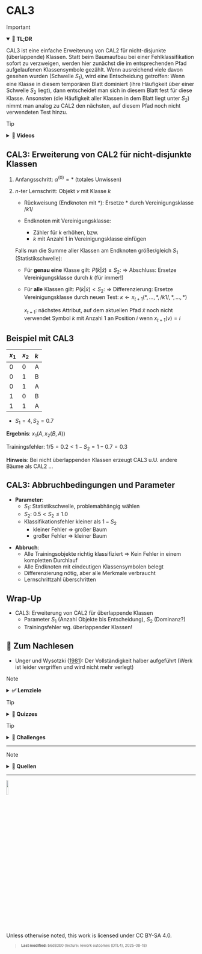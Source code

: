 # CAL3

> [!IMPORTANT]
>
> <details open>
>
> <summary><strong>🎯 TL;DR</strong></summary>
>
> CAL3 ist eine einfache Erweiterung von CAL2 für nicht-disjunkte
> (überlappende) Klassen. Statt beim Baumaufbau bei einer
> Fehlklassifikation sofort zu verzweigen, werden hier zunächst die im
> entsprechenden Pfad aufgelaufenen Klassensymbole gezählt. Wenn
> ausreichend viele davon gesehen wurden (Schwelle $`S_1`$), wird eine
> Entscheidung getroffen: Wenn eine Klasse in diesem temporären Blatt
> dominiert (ihre Häufigkeit über einer Schwelle $`S_2`$ liegt), dann
> entscheidet man sich in diesem Blatt fest für diese Klasse. Ansonsten
> (die Häufigkeit aller Klassen in dem Blatt liegt unter $`S_2`$) nimmt
> man analog zu CAL2 den nächsten, auf diesem Pfad noch nicht
> verwendeten Test hinzu.
>
> </details>

> [!TIP]
>
> <details>
>
> <summary><strong>🎦 Videos</strong></summary>
>
> - [VL CAL3](https://youtu.be/9Wj51XvuntM)
>
> </details>

## CAL3: Erweiterung von CAL2 für nicht-disjunkte Klassen

1.  Anfangsschritt: $`\alpha^{(0)} = \ast`$ (totales Unwissen)

2.  $`n`$-ter Lernschritt: Objekt $`v`$ mit Klasse $`k`$

    - Rückweisung (Endknoten mit $`\ast`$): Ersetze $`\ast`$ durch
      Vereinigungsklasse $`/k1/`$

    - Endknoten mit Vereinigungsklasse:

      - Zähler für $`k`$ erhöhen, bzw.
      - $`k`$ mit Anzahl $`1`$ in Vereinigungsklasse einfügen

    Falls nun die Summe aller Klassen am Endknoten größer/gleich $`S_1`$
    (Statistikschwelle):

    - Für **genau eine** Klasse gilt: $`P(k | \tilde{x}) \ge S_2`$: =\>
      Abschluss: Ersetze Vereinigungsklasse durch $`k`$ (für immer!)

    - Für **alle** Klassen gilt: $`P(k | \tilde{x}) < S_2`$: =\>
      Differenzierung: Ersetze Vereinigungsklasse durch neuen Test:
      $`\kappa \gets x_{t+1}(\ast, \ldots, \ast, /k1/, \ast, \ldots, \ast)`$

      $`x_{t+1}`$: nächstes Attribut, auf dem aktuellen Pfad
      $`\tilde{x}`$ noch nicht verwendet Symbol $`k`$ mit Anzahl 1 an
      Position $`i`$ wenn $`x_{t+1}(v) = i`$

## Beispiel mit CAL3

| $`x_1`$ | $`x_2`$ | $`k`$ |
|:--------|:--------|:------|
| 0       | 0       | A     |
| 0       | 1       | B     |
| 0       | 1       | A     |
| 1       | 0       | B     |
| 1       | 1       | A     |

- $`S_1 = 4, S_2 = 0.7`$

**Ergebnis**: $`x_1(A,  x_2(B, A))`$

Trainingsfehler: $`1/5 = 0.2 < 1-S_2 = 1-0.7 = 0.3`$

**Hinweis**: Bei nicht überlappenden Klassen erzeugt CAL3 u.U. andere
Bäume als CAL2 …

## CAL3: Abbruchbedingungen und Parameter

- **Parameter**:
  - $`S_1`$: Statistikschwelle, problemabhängig wählen
  - $`S_2`$: $`0.5 < S_2 \le 1.0`$
  - Klassifikationsfehler kleiner als $`1-S_2`$
    - kleiner Fehler =\> großer Baum
    - großer Fehler =\> kleiner Baum

<!-- -->

- **Abbruch**:
  - Alle Trainingsobjekte richtig klassifiziert =\> Kein Fehler in einem
    kompletten Durchlauf
  - Alle Endknoten mit eindeutigen Klassensymbolen belegt
  - Differenzierung nötig, aber alle Merkmale verbraucht
  - Lernschrittzahl überschritten

## Wrap-Up

- CAL3: Erweiterung von CAL2 für überlappende Klassen
  - Parameter $`S_1`$ (Anzahl Objekte bis Entscheidung), $`S_2`$
    (Dominanz?)
  - Trainingsfehler wg. überlappender Klassen!

## 📖 Zum Nachlesen

- Unger und Wysotzki ([1981](#ref-Unger1981)): Der Vollständigkeit
  halber aufgeführt (Werk ist leider vergriffen und wird nicht mehr
  verlegt)

> [!NOTE]
>
> <details>
>
> <summary><strong>✅ Lernziele</strong></summary>
>
> - k3: Ich kann den Meta-Algorithmus CAL3 für überlappende Klassen
>   anwenden
>
> </details>

> [!TIP]
>
> <details>
>
> <summary><strong>🧩 Quizzes</strong></summary>
>
> - [Selbsttest CAL3
>   (ILIAS)](https://www.hsbi.de/elearning/goto.php?target=tst_1106576&client_id=FH-Bielefeld)
>
> </details>

> [!TIP]
>
> <details>
>
> <summary><strong>🏅 Challenges</strong></summary>
>
> **Textklassifikation**
>
> Betrachten Sie die folgenden Aussagen:
>
> > - Patient A hat weder Husten noch Fieber und ist gesund.
> > - Patient B hat Husten, aber kein Fieber und ist gesund.
> > - Patient C hat keinen Husten, aber Fieber. Er ist krank.
> > - Patient D hat Husten und kein Fieber und ist krank.
> > - Patient E hat Husten und Fieber. Er ist krank.
>
> Aufgaben:
>
> 1.  Trainieren Sie auf diesem Datensatz einen Klassifikator mit CAL3
>     ($`S_1=4, S_2=0.6`$).
> 2.  Ist Patient F krank? Er hat Husten, aber kein Fieber.
>
> </details>

------------------------------------------------------------------------

> [!NOTE]
>
> <details>
>
> <summary><strong>👀 Quellen</strong></summary>
>
> <div id="refs" class="references csl-bib-body hanging-indent"
> entry-spacing="0">
>
> <div id="ref-Unger1981" class="csl-entry">
>
> Unger, S., und F. Wysotzki. 1981. *Lernfähige Klassifizierungssysteme
> (Classifier Systems Which Are Able to Learn)*. Berlin:
> Akademie-Verlag.
>
> </div>
>
> </div>
>
> </details>

------------------------------------------------------------------------

<img src="https://licensebuttons.net/l/by-sa/4.0/88x31.png" width="10%">

Unless otherwise noted, this work is licensed under CC BY-SA 4.0.

<blockquote><p><sup><sub><strong>Last modified:</strong> b6d83b0 (lecture: rework outcomes (DTL4), 2025-08-18)<br></sub></sup></p></blockquote>
